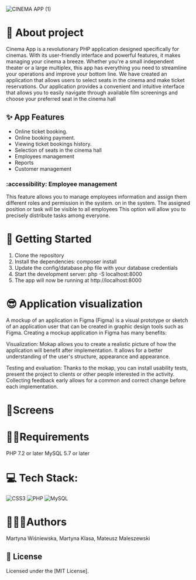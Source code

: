 
![CINEMA APP (1)](https://github.com/XxmartxX10/Bliecik/assets/100945749/f9253bc8-6118-496c-a86b-ea044fd9f760)


# 🎦 About project 
Cinema App is a revolutionary PHP application designed specifically for cinemas. With its user-friendly interface and powerful features, it makes managing your cinema a breeze. Whether you're a small independent theater or a large multiplex, this app has everything you need to streamline your operations and improve your bottom line. We have created an application that allows users to select seats in the cinema and make ticket reservations. Our application provides a convenient and intuitive interface that allows you to easily navigate through available film screenings and choose your preferred seat in the cinema hall


## :sparkles: App Features

- Online ticket booking.
- Online booking payment.
- Viewing ticket bookings history.
- Selection of seats in the cinema hall
- Employees management
- Reports
- Customer management

###  :accessibility: Employee management
This feature allows you to manage employees information and assign them different roles and permission in the system.
on in the system. The assigned position or task will be visible to all employees
This option will allow you to precisely distribute tasks among everyone.


# 🥇 Getting Started
1. Clone the repository
2. Install the dependencies: composer install
3. Update the config/database.php file with your database credentials
4. Start the development server: php -S localhost:8000
5. The app will now be running at http://localhost:8000
# 😎 Application visualization
A mockup of an application in Figma (Figma) is a visual prototype or sketch of an application user that can be created in graphic design tools such as Figma. Creating a mockup application in Figma has many benefits:

Visualization: Mokap allows you to create a realistic picture of how the application will benefit after implementation. It allows for a better understanding of the user's structure, appearance and appearance.

Testing and evaluation: Thanks to the mokap, you can install usability tests, present the project to clients or other people interested in the activity. Collecting feedback early allows for a common and correct change before each implementation.

# 📱Screens

# 🧑‍💻Requirements
PHP 7.2 or later MySQL 5.7 or later

# 💻 Tech Stack:
![CSS3](https://img.shields.io/badge/css3-%231572B6.svg?style=for-the-badge&logo=css3&logoColor=white) ![PHP](https://img.shields.io/badge/php-%23777BB4.svg?style=for-the-badge&logo=php&logoColor=white) ![MySQL](https://img.shields.io/badge/mysql-%2300f.svg?style=for-the-badge&logo=mysql&logoColor=white)

# 🧑‍🤝‍🧑Authors
Martyna Wiśniewska, Martyna Klasa, Mateusz Maleszewski 

## 📝 License

Licensed under the [MIT License].



